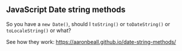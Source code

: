 ## JavaScript Date string methods

So you have a `new Date()`, should I `toString()` or `toDateString()` or `toLocaleString()` or what?

See how they work: https://aaronbeall.github.io/date-string-methods/